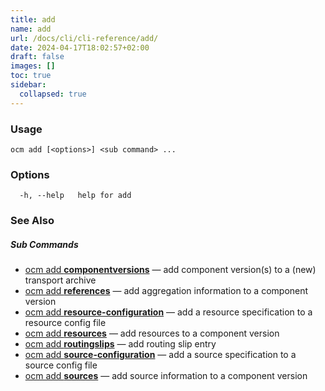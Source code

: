 ```yaml
---
title: add
name: add
url: /docs/cli/cli-reference/add/
date: 2024-04-17T18:02:57+02:00
draft: false
images: []
toc: true
sidebar:
  collapsed: true
---
```

### Usage

```
ocm add [<options>] <sub command> ...
```

### Options

```
  -h, --help   help for add
```

### See Also



##### Sub Commands

* [ocm add <b>componentversions</b>](/docs/cli/cli-reference/add/componentversions)	 &mdash; add component version(s) to a (new) transport archive
* [ocm add <b>references</b>](/docs/cli/cli-reference/add/references)	 &mdash; add aggregation information to a component version
* [ocm add <b>resource-configuration</b>](/docs/cli/cli-reference/add/resource-configuration)	 &mdash; add a resource specification to a resource config file
* [ocm add <b>resources</b>](/docs/cli/cli-reference/add/resources)	 &mdash; add resources to a component version
* [ocm add <b>routingslips</b>](/docs/cli/cli-reference/add/routingslips)	 &mdash; add routing slip entry
* [ocm add <b>source-configuration</b>](/docs/cli/cli-reference/add/source-configuration)	 &mdash; add a source specification to a source config file
* [ocm add <b>sources</b>](/docs/cli/cli-reference/add/sources)	 &mdash; add source information to a component version

